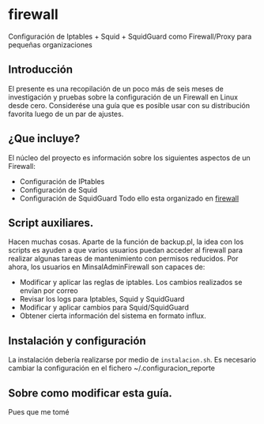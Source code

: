 # firewall

Configuración de Iptables + Squid + SquidGuard como Firewall/Proxy para pequeñas organizaciones

## Introducción
El presente es una recopilación de un poco más de seis meses de investigación y pruebas sobre la configuración de un Firewall en Linux desde cero.
Considerése una guía que es posible usar con su distribución favorita luego de un par de ajustes.

## ¿Que incluye?
El núcleo del proyecto es información sobre los siguientes aspectos de un Firewall:
* Configuración de IPtables
* Configuración de Squid
* Configuración de SquidGuard
Todo ello esta organizado en [firewall](http://vtacius.github.io/firewall/)

## Script auxiliares.
Hacen muchas cosas. Aparte de la función de backup.pl, la idea con los scripts es ayuden a que varios usuarios puedan acceder al firewall para realizar algunas tareas de mantenimiento con permisos reducidos.
Por ahora, los usuarios en MinsalAdminFirewall son capaces de:
* Modificar y aplicar las reglas de iptables. Los cambios realizados se envían por correo
* Revisar los logs para Iptables, Squid y SquidGuard
* Modificar y aplicar cambios para Squid/SquidGuard
* Obtener cierta información del sistema en formato influx. 

## Instalación y configuración
La instalación debería realizarse por medio de `instalacion.sh`. 
Es necesario cambiar la configuración en el fichero ~/.configuracion_reporte

## Sobre como modificar esta guía. 
Pues que me tomé 

